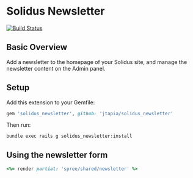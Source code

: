 # Solidus Newsletter
[![Build Status](https://travis-ci.org/jtapia/solidus_newsletter.svg?branch=master)](https://travis-ci.org/jtapia/solidus_newsletter)<br />

Basic Overview
-----

Add a newsletter to the homepage of your Solidus site, and manage the newsletter content on the Admin panel.

Setup
-----

Add this extension to your Gemfile:

```ruby
gem 'solidus_newsletter', github: 'jtapia/solidus_newsletter'
```

Then run:

```
bundle exec rails g solidus_newsletter:install
```

Using the newsletter form
-----

```ruby
<%= render partial: 'spree/shared/newsletter' %>
```